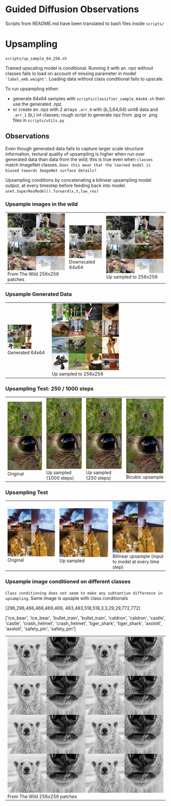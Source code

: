 # Guided Diffusion Observations

Scripts from README.md have been translated to bash files inside `scripts/`

# Upsampling
`scripts/up_sample_64_256.sh`

Trained upscaling model is conditional. Running it with an .npz without classes fails lo load on account of missing parameter in model `'label_emb.weight'`. Loading data without class conditional fails to upscale.

To run upsampling either:
* generate 64x64 samples with `scripts/classifier_sample_64x64.sh` then use the generated .npz.
* or create an .npz with 2 arrays `.arr_0` with (b,3,64,64) uint8 data and `.arr_1` (b,) int classes; rough script to generate npz from .jpg or .png files in `scripts/utils.py`

## Observations
Even though generated data fails to capture larger scale structure information, textural quality of upsampling is higher when run over generated data than data from the wild; this is true even when `classes` match ImageNet classes.  `Does this mean that the learned model is biased towards ImageNet surface details?` 

Upsampling conditions by concatenating a bilinear upsampling model output, at every timestep before feeding back into model. `unet.SuperResModel().forward(x,t,low_res)`

### Upsample images in the wild
<div align="center">
    <table><tr>
        <td> <img width="100%" src=".github/upsample_original_.png"/> <figcaption>From The Wild 256x256 patches</figcaption></td>
        <td> <img width="100%" src=".github/upsample_downscale_.png"/><figcaption>Downscaled 64x64</figcaption></td>
        <td> <img width="100%" src=".github/upsample_upsampled_.png"/><figcaption>Up sampled to 256x256</figcaption></td>
    </tr></table>
</div>

### Upsample Generated Data
<div align="center">
    <table><tr>
        <td> <img width="60%" src=".github/classifier_sample_16x64x64.png"/><figcaption>Generated 64x64</figcaption></td>
        <td> <img width="60%" src=".github/upsample_generated_256x256.png"/><figcaption>Up sampled to 256x256</figcaption></td>
    </tr></table>
</div>
<!-- [12, 863, 862, 201, 337, 788, 287, 857, 98, 50, 138, 445, 545, 330, 469, 534] -->
<!-- ['house_finch', 'totem_pole', 'torch', 'silky_terrier', 'beaver', 'shoe_shop', 'lynx', 'throne', 'red-breasted_merganser', 'American_alligator', 'bustard', 'bikini', 'electric_fan', 'wood_rabbit', 'caldron', 'dishwasher'] -->


### Upsampling Test: 250 / 1000 steps
<div align="center">
    <table><tr>
        <td> <img height="100%" src=".github/upsample_hare_original_.png"/><figcaption>Original</figcaption></td>
        <td> <img height="100%" src=".github/upsample_hare_1000steps_256x256.png"/><figcaption>Up sampled (1000 steps)</figcaption></td>
        <td> <img height="100%" src=".github/upsample_hare.png"/><figcaption>Up sampled (250 steps)</figcaption></td>
        <td> <img height="100%" src=".github/upsample_bicubic_hare.png"><figcaption>Bicubic upsample</figcaption></td>
    </tr></table>
</div>

### Upsampling Test
<div align="center">
    <table><tr>
        <td> <img width="100%" src=".github/upsample_fires_256x256_original.png"/><figcaption>Original</figcaption></td>
        <td> <img width="100%" src=".github/upsample_fires_256x256.png"/><figcaption>Up sampled</figcaption></td>
        <td> <img width="100%" src=".github/upsample_fires_256x256_bilinear.png"><figcaption>Bilinear upsample (input to model at every time step)</figcaption></td>
    </tr></table>
</div>

### Upsample image conditioned on different classes
`Class conditioning does not seem to make any subtantive difference in upsampling`.
Same image is upsaple with class conditionals

[296,296,466,466,469,469, 483,483,518,518,3,3,29,29,772,772] 

['ice_bear', 'ice_bear', 'bullet_train', 'bullet_train', 'caldron', 'caldron', 'castle', 'castle', 'crash_helmet', 'crash_helmet', 'tiger_shark', 'tiger_shark', 'axolotl', 'axolotl', 'safety_pin', 'safety_pin']
<div align="center">
    <table><tr>
        <td> <img width="100%" src=".github/upsample_bear_256x256.png"/> <figcaption>From The Wild 256x256 patches</figcaption></td>
        <!-- <td> <img width="100%" src=".github/upsample_bearclass_256x256.png"/> <figcaption>From The Wild 256x256 patches</figcaption></td> -->
    </tr></table>
</div>